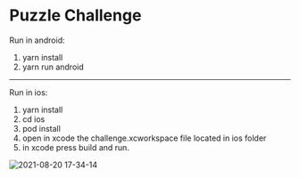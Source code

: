 # Puzzle Challenge
 
Run in android:
  1) yarn install
  2) yarn run android


---------------------------------------------------------------------------------

Run in ios:
  1) yarn install
  2) cd ios
  3) pod install
  4) open in xcode the challenge.xcworkspace file located in ios folder
  5) in xcode press build and run.

![2021-08-20 17-34-14](https://user-images.githubusercontent.com/34581216/130296319-2ba08846-067f-4561-847a-8859a7fac8bc.gif)


